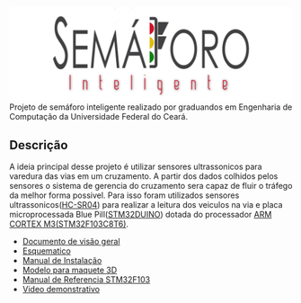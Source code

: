 ![SemaforoAI](Logo.png)
Projeto de semáforo inteligente realizado por graduandos em Engenharia de Computação da Universidade Federal do Ceará. 

## Descrição
A ideia principal desse projeto é utilizar sensores ultrassonicos para varedura das vias em um cruzamento. 
A partir dos dados colhidos pelos sensores o sistema de gerencia do cruzamento sera capaz de fluir o tráfego 
da melhor forma possivel. Para isso foram utilizados sensores ultrassonicos([HC-SR04](http://wiki.jmoon.co/hcsr04/)) para realizar a leitura dos 
veiculos na via e placa microprocessada Blue Pill([STM32DUINO](http://wiki.stm32duino.com/index.php?title=Blue_Pill)) 
dotada do processador [ARM CORTEX M3(STM32F103C8T6)](https://developer.arm.com/products/processors/cortex-m/cortex-m3).

- [Documento de visão geral](https://github.com/DanielAraujoSouza/SemaforoAI/blob/master/Sem%C3%A1foro%20inteligente.pdf)
- [Esquematico](https://github.com/DanielAraujoSouza/SemaforoAI/blob/master/Esquematico.pdf)
- [Manual de Instalação](https://github.com/DanielAraujoSouza/SemaforoAI/blob/master/Documentode%20instru%C3%A7%C3%B5es.pdf)
- [Modelo para maquete 3D](https://github.com/DanielAraujoSouza/SemaforoAI/blob/master/Modelo%203D%20Semaforo.stl)
- [Manual de Referencia STM32F103](www.st.com/resource/en/programming_manual/cd00228163.pdf)
- [Video demonstrativo](https://youtu.be/5JwIMzvZ9iA)
